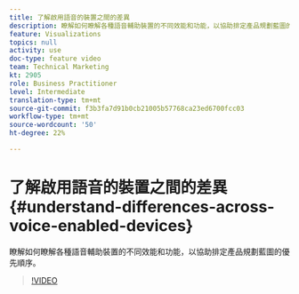 ```yaml
---
title: 了解啟用語音的裝置之間的差異
description: 瞭解如何瞭解各種語音輔助裝置的不同效能和功能，以協助排定產品規劃藍圖的優先順序。
feature: Visualizations
topics: null
activity: use
doc-type: feature video
team: Technical Marketing
kt: 2905
role: Business Practitioner
level: Intermediate
translation-type: tm+mt
source-git-commit: f3b3fa7d91b0cb21005b57768ca23ed6700fcc03
workflow-type: tm+mt
source-wordcount: '50'
ht-degree: 22%

---
```



# 了解啟用語音的裝置之間的差異 {#understand-differences-across-voice-enabled-devices}

瞭解如何瞭解各種語音輔助裝置的不同效能和功能，以協助排定產品規劃藍圖的優先順序。

>[!VIDEO](https://video.tv.adobe.com/v/27225/?quality=9)
